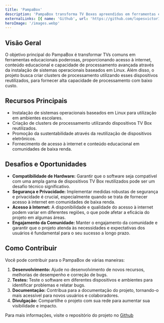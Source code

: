 ```yaml
---
title: 'PampaBox'
description: 'PampaBox transforma TV Boxes apreendidas em ferramentas educacionais via Linux, oferecendo acesso à internet e conteúdo educacional.'
externalLinks: [{ name: 'Github', url: 'https://github.com/lopesvictor1/PampaBox' }]
heroImage: '/images.webp'
---
```


## Visão Geral

O objetivo principal do PampaBox é transformar TVs comuns em ferramentas educacionais poderosas, proporcionando acesso à internet, conteúdo educacional e capacidade de processamento avançada através da instalação de sistemas operacionais baseados em Linux. Além disso, o projeto busca criar clusters de processamento utilizando esses dispositivos reutilizados, para fornecer alta capacidade de processamento com baixo custo.

## Recursos Principais

- Instalação de sistemas operacionais baseados em Linux para utilização em ambientes escolares.
- Criação de clusters de processamento utilizando dispositivos TV Box reutilizados.
- Promoção da sustentabilidade através da reutilização de dispositivos eletrônicos.
- Fornecimento de acesso à internet e conteúdo educacional em comunidades de baixa renda.

## Desafios e Oportunidades

- **Compatibilidade de Hardware:** Garantir que o software seja compatível com uma ampla gama de dispositivos TV Box reutilizados pode ser um desafio técnico significativo.
- **Segurança e Privacidade:** Implementar medidas robustas de segurança e privacidade é crucial, especialmente quando se trata de fornecer acesso à internet em comunidades de baixa renda.
- **Acesso à Internet:** A disponibilidade e qualidade do acesso à internet podem variar em diferentes regiões, o que pode afetar a eficácia do projeto em algumas áreas.
- **Engajamento da Comunidade:** Manter o engajamento da comunidade e garantir que o projeto atenda às necessidades e expectativas dos usuários é fundamental para o seu sucesso a longo prazo.

## Como Contribuir

Você pode contribuir para o PampaBox de várias maneiras:

1. **Desenvolvimento:** Ajude no desenvolvimento de novos recursos, melhorias de desempenho e correção de bugs.
2. **Testes:** Teste o software em diferentes dispositivos e ambientes para identificar problemas e relatar bugs.
3. **Documentação:** Contribua para a documentação do projeto, tornando-o mais acessível para novos usuários e colaboradores.
4. **Divulgação:** Compartilhe o projeto com sua rede para aumentar sua visibilidade e impacto.

Para mais informações, visite o repositório do projeto no [Github](https://github.com/lopesvictor1/PampaBox)
